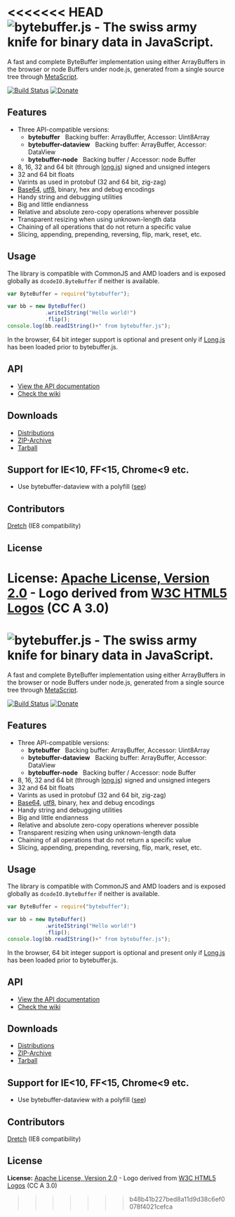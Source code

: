 <<<<<<< HEAD
![bytebuffer.js - The swiss army knife for binary data in JavaScript.](https://raw.github.com/dcodeIO/bytebuffer.js/master/bytebuffer.png)
======================================
A fast and complete ByteBuffer implementation using either ArrayBuffers in the browser or node Buffers under node.js,
generated from a single source tree through [MetaScript](https://github.com/dcodeIO/MetaScript).

[![Build Status](https://travis-ci.org/dcodeIO/bytebuffer.js.svg?branch=master)](https://travis-ci.org/dcodeIO/bytebuffer.js)
[![Donate](https://raw.githubusercontent.com/dcodeIO/bytebuffer.js/master/donate.png)](https://www.paypal.com/cgi-bin/webscr?cmd=_donations&business=dcode%40dcode.io&item_name=%3C3%20bytebuffer.js)

Features
--------
* Three API-compatible versions:
  * **bytebuffer** &nbsp; Backing buffer: ArrayBuffer, Accessor: Uint8Array
  * **bytebuffer-dataview** &nbsp; Backing buffer: ArrayBuffer, Accessor: DataView
  * **bytebuffer-node** &nbsp; Backing buffer / Accessor: node Buffer
* 8, 16, 32 and 64 bit (through [long.js](https://github.com/dcodeIO/long.js)) signed and unsigned integers
* 32 and 64 bit floats
* Varints as used in protobuf (32 and 64 bit, zig-zag)
* [Base64](https://github.com/dcodeIO/lxiv), [utf8](https://github.com/dcodeIO/utfx), binary, hex and debug encodings
* Handy string and debugging utilities
* Big and little endianness
* Relative and absolute zero-copy operations wherever possible
* Transparent resizing when using unknown-length data
* Chaining of all operations that do not return a specific value
* Slicing, appending, prepending, reversing, flip, mark, reset, etc.

Usage
-----
The library is compatible with CommonJS and AMD loaders and is exposed globally as `dcodeIO.ByteBuffer` if neither is
available.

```javascript
var ByteBuffer = require("bytebuffer");

var bb = new ByteBuffer()
            .writeIString("Hello world!")
            .flip();
console.log(bb.readIString()+" from bytebuffer.js");
```

In the browser, 64 bit integer support is optional and present only if [Long.js](https://github.com/dcodeIO/long.js) has
been loaded prior to bytebuffer.js.

API
---
* [View the API documentation](https://github.com/dcodeIO/bytebuffer.js/wiki/API)
* [Check the wiki](https://github.com/dcodeIO/bytebuffer.js/wiki)

Downloads
---------
* [Distributions](https://github.com/dcodeIO/bytebuffer.js/tree/master/dist)
* [ZIP-Archive](https://github.com/dcodeIO/bytebuffer.js/archive/master.zip)
* [Tarball](https://github.com/dcodeIO/bytebuffer.js/tarball/master)

Support for IE<10, FF<15, Chrome<9 etc.
---------------------------------------
* Use bytebuffer-dataview with a polyfill ([see](https://github.com/dcodeIO/bytebuffer.js/tree/master/dist))

Contributors
------------
[Dretch](https://github.com/Dretch) (IE8 compatibility)

License
-------
**License:** [Apache License, Version 2.0](http://www.apache.org/licenses/LICENSE-2.0.html) - Logo derived from [W3C HTML5 Logos](http://www.w3.org/html/logo/) (CC A 3.0)
=======
![bytebuffer.js - The swiss army knife for binary data in JavaScript.](https://raw.github.com/dcodeIO/bytebuffer.js/master/bytebuffer.png)
======================================
A fast and complete ByteBuffer implementation using either ArrayBuffers in the browser or node Buffers under node.js,
generated from a single source tree through [MetaScript](https://github.com/dcodeIO/MetaScript).

[![Build Status](https://travis-ci.org/dcodeIO/bytebuffer.js.svg?branch=master)](https://travis-ci.org/dcodeIO/bytebuffer.js)
[![Donate](https://raw.githubusercontent.com/dcodeIO/bytebuffer.js/master/donate.png)](https://www.paypal.com/cgi-bin/webscr?cmd=_donations&business=dcode%40dcode.io&item_name=%3C3%20bytebuffer.js)

Features
--------
* Three API-compatible versions:
  * **bytebuffer** &nbsp; Backing buffer: ArrayBuffer, Accessor: Uint8Array
  * **bytebuffer-dataview** &nbsp; Backing buffer: ArrayBuffer, Accessor: DataView
  * **bytebuffer-node** &nbsp; Backing buffer / Accessor: node Buffer
* 8, 16, 32 and 64 bit (through [long.js](https://github.com/dcodeIO/long.js)) signed and unsigned integers
* 32 and 64 bit floats
* Varints as used in protobuf (32 and 64 bit, zig-zag)
* [Base64](https://github.com/dcodeIO/lxiv), [utf8](https://github.com/dcodeIO/utfx), binary, hex and debug encodings
* Handy string and debugging utilities
* Big and little endianness
* Relative and absolute zero-copy operations wherever possible
* Transparent resizing when using unknown-length data
* Chaining of all operations that do not return a specific value
* Slicing, appending, prepending, reversing, flip, mark, reset, etc.

Usage
-----
The library is compatible with CommonJS and AMD loaders and is exposed globally as `dcodeIO.ByteBuffer` if neither is
available.

```javascript
var ByteBuffer = require("bytebuffer");

var bb = new ByteBuffer()
            .writeIString("Hello world!")
            .flip();
console.log(bb.readIString()+" from bytebuffer.js");
```

In the browser, 64 bit integer support is optional and present only if [Long.js](https://github.com/dcodeIO/long.js) has
been loaded prior to bytebuffer.js.

API
---
* [View the API documentation](https://github.com/dcodeIO/bytebuffer.js/wiki/API)
* [Check the wiki](https://github.com/dcodeIO/bytebuffer.js/wiki)

Downloads
---------
* [Distributions](https://github.com/dcodeIO/bytebuffer.js/tree/master/dist)
* [ZIP-Archive](https://github.com/dcodeIO/bytebuffer.js/archive/master.zip)
* [Tarball](https://github.com/dcodeIO/bytebuffer.js/tarball/master)

Support for IE<10, FF<15, Chrome<9 etc.
---------------------------------------
* Use bytebuffer-dataview with a polyfill ([see](https://github.com/dcodeIO/bytebuffer.js/tree/master/dist))

Contributors
------------
[Dretch](https://github.com/Dretch) (IE8 compatibility)

License
-------
**License:** [Apache License, Version 2.0](http://www.apache.org/licenses/LICENSE-2.0.html) - Logo derived from [W3C HTML5 Logos](http://www.w3.org/html/logo/) (CC A 3.0)
>>>>>>> b48b41b227bed8a11d9d38c6ef0078f4021cefca
